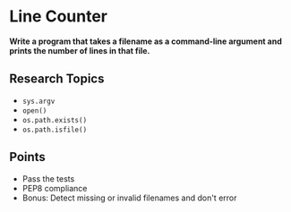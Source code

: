 Line Counter
============

**Write a program that takes a filename as a command-line argument and prints the number 
of lines in that file.**

Research Topics
---------------

* `sys.argv`
* `open()`
* `os.path.exists()`
* `os.path.isfile()`

Points
------

* Pass the tests
* PEP8 compliance
* Bonus: Detect missing or invalid filenames and don't error
